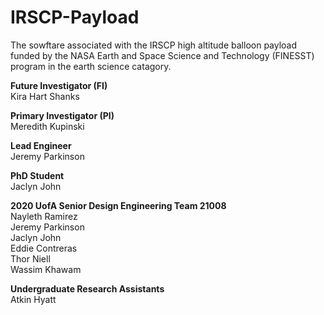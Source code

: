 # IRSCP-Payload
The sowftare associated with the IRSCP high altitude balloon payload funded by the NASA Earth and Space Science and Technology (FINESST) program in the earth science catagory. 

**Future Investigator (FI)** <br />
Kira Hart Shanks

**Primary Investigator (PI)** <br />
Meredith Kupinski

**Lead Engineer** <br />
Jeremy Parkinson

**PhD Student** <br />
Jaclyn John

**2020 UofA Senior Design Engineering Team 21008** <br />
Nayleth Ramirez  <br />
Jeremy Parkinson  <br />
Jaclyn John  <br />
Eddie Contreras  <br />
Thor Niell  <br />
Wassim Khawam

**Undergraduate Research Assistants**<br />
Atkin Hyatt <br />
